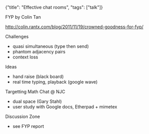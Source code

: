{"title": "Effective chat rooms", "tags": ["talk"]}

FYP by Colin Tan

http://colin.rantx.com/blog/2011/11/19/crowned-goodness-for-fyp/

Challenges
* quasi simultaneous (type then send)
* phantom adjacency pairs
* context loss

Ideas
* hand raise (black board)
* real time typing, playback (google wave)

Targetting Math Chat @ NJC
* dual space (Gary Stahl)
* user study with Google docs, Etherpad + mimetex

Discussion Zone
* see FYP report
